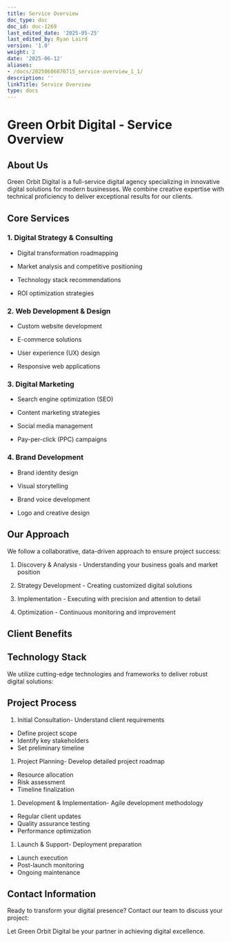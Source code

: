 ```yaml
---
title: Service Overview
doc_type: doc
doc_id: doc-1269
last_edited_date: '2025-05-25'
last_edited_by: Ryan Laird
version: '1.0'
weight: 2
date: '2025-06-12'
aliases:
- /docs/20250606070715_service-overview_1_1/
description: ''
linkTitle: Service Overview
type: docs
---
```


# Green Orbit Digital - Service Overview

## About Us

Green Orbit Digital is a full-service digital agency specializing in innovative digital solutions for modern businesses. We combine creative expertise with technical proficiency to deliver exceptional results for our clients.

## Core Services

### 1. Digital Strategy & Consulting

- Digital transformation roadmapping

- Market analysis and competitive positioning

- Technology stack recommendations

- ROI optimization strategies

### 2. Web Development & Design

- Custom website development

- E-commerce solutions

- User experience (UX) design

- Responsive web applications

### 3. Digital Marketing

- Search engine optimization (SEO)

- Content marketing strategies

- Social media management

- Pay-per-click (PPC) campaigns

### 4. Brand Development

- Brand identity design

- Visual storytelling

- Brand voice development

- Logo and creative design

## Our Approach

We follow a collaborative, data-driven approach to ensure project success:

1. Discovery & Analysis - Understanding your business goals and market position

1. Strategy Development - Creating customized digital solutions

1. Implementation - Executing with precision and attention to detail

1. Optimization - Continuous monitoring and improvement

## Client Benefits

<!-- Unsupported block type: callout -->

<!-- Unsupported block type: callout -->

<!-- Unsupported block type: callout -->

## Technology Stack

We utilize cutting-edge technologies and frameworks to deliver robust digital solutions:

<!-- Unsupported block type: column_list -->

## Project Process

1. Initial Consultation- Understand client requirements
- Define project scope
- Identify key stakeholders
- Set preliminary timeline

1. Project Planning- Develop detailed project roadmap
- Resource allocation
- Risk assessment
- Timeline finalization

1. Development & Implementation- Agile development methodology
- Regular client updates
- Quality assurance testing
- Performance optimization

1. Launch & Support- Deployment preparation
- Launch execution
- Post-launch monitoring
- Ongoing maintenance

## Contact Information

Ready to transform your digital presence? Contact our team to discuss your project:

<!-- Unsupported block type: to_do -->

<!-- Unsupported block type: to_do -->

<!-- Unsupported block type: to_do -->

Let Green Orbit Digital be your partner in achieving digital excellence.
